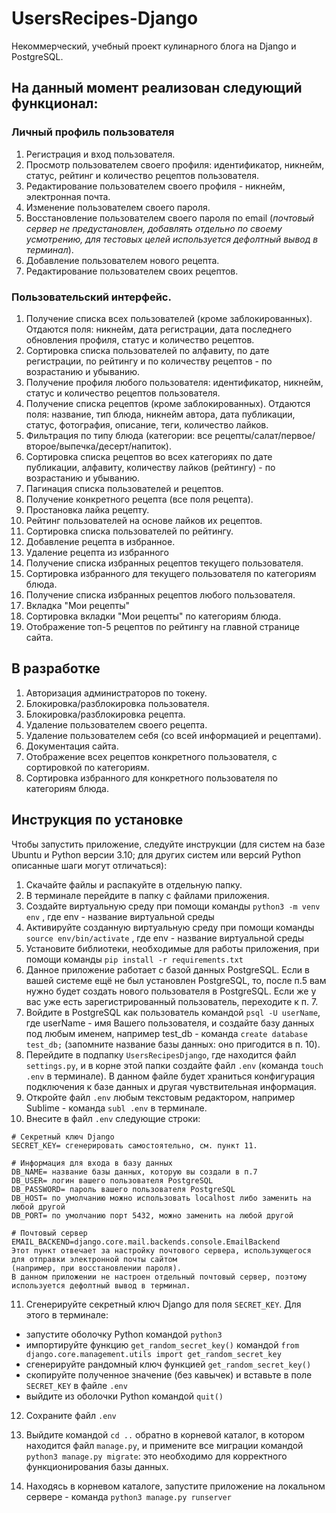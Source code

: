 # UsersRecipes-Django
Некоммерческий, учебный проект кулинарного блога на Django и PostgreSQL.



## На данный момент реализован следующий функционал:

### Личный профиль пользователя
1. Регистрация и вход пользователя.
2. Просмотр пользователем своего профиля: идентификатор, никнейм, статус, рейтинг и количество рецептов пользователя.
3. Редактирование пользователем своего профиля - никнейм, электронная почта.
4. Изменение пользователем своего пароля.
5. Восстановление пользователем своего пароля по email (*почтовый сервер не предустановлен, добавлять отдельно по своему усмотрению, для тестовых целей используется дефолтный вывод в терминал*).
6. Добавление пользователем нового рецепта.
7. Редактирование пользователем своих рецептов.

### Пользовательский интерфейс.

1. Получение списка всех пользователей (кроме заблокированных). Отдаются поля: никнейм, дата регистрации, дата последнего обновления профиля, статус и количество рецептов.
2. Сортировка списка пользователей по алфавиту, по дате регистрации, по рейтингу и по количеству рецептов - по возрастанию и убыванию.
3. Получение профиля любого пользователя: идентификатор, никнейм, статус и количество рецептов пользователя.
4. Получение списка рецептов (кроме заблокированных). Отдаются поля: название, тип блюда, никнейм автора, дата публикации, статус, фотография, описание, теги, количество лайков.
4. Фильтрация по типу блюда (категории: все рецепты/салат/первое/второе/выпечка/десерт/напиток).
5. Сортировка списка рецептов во всех категориях по дате публикации, алфавиту, количеству лайков (рейтингу) - по возрастанию и убыванию.
6. Пагинация списка пользователей и рецептов.
7. Получение конкретного рецепта (все поля рецепта).
8. Простановка лайка рецепту.
9. Рейтинг пользователей на основе лайков их рецептов.
10. Сортировка списка пользователей по рейтингу.
11. Добавление рецепта в избранное.
12. Удаление рецепта из избранного
13. Получение списка избранных рецептов текущего пользователя.
14. Сортировка избранного для текущего пользователя по категориям блюда.
15. Получение списка избранных рецептов любого пользователя.
16. Вкладка "Мои рецепты" 
17. Сортировка вкладки "Мои рецепты" по категориям блюда.
18. Отображение топ-5 рецептов по рейтингу на главной странице сайта.

## В разработке

1. Авторизация администраторов по токену.
2. Блокировка/разблокировка пользователя.
3. Блокировка/разблокировка рецепта.
4. Удаление пользователем своего рецепта.
5. Удаление пользователем себя (со всей информацией и рецептами).
6. Документация сайта.
7. Отображение всех рецептов конкретного пользователя, с сортировкой по категориям.
8. Сортировка избранного для конкретного пользователя по категориям блюда.



## Инструкция по установке

Чтобы запустить приложение, следуйте инструкции (для систем на базе Ubuntu и Python версии 3.10; для других систем или версий Python описанные шаги могут отличаться):
1. Скачайте файлы и распакуйте в отдельную папку.
2. В терминале перейдите в папку с файлами приложения.
3. Создайте виртуальную среду при помощи команды `python3 -m venv env` , где env - название виртуальной среды
4. Активируйте созданную виртуальную среду при помощи команды `source env/bin/activate` , где env - название виртуальной среды
5. Установите библиотеки, необходимые для работы приложения, при помощи команды `pip install -r requirements.txt`
6. Данное приложение работает с базой данных PostgreSQL. Если в вашей системе ещё не был установлен PostgreSQL, то, после п.5 вам нужно будет создать нового пользователя в PostgreSQL. Если же у вас уже есть зарегистрированный пользователь, переходите к п. 7.
7. Войдите в PostgreSQL как пользователь командой `psql -U userName`, где userName - имя Вашего пользователя, и создайте базу данных под любым именем, например test_db - команда `create database test_db;` (запомните название базы данных: оно пригодится в п. 10).
8. Перейдите в подпапку `UsersRecipesDjango`, где находится файл `settings.py`, и в корне этой папки создайте файл `.env` (команда `touch .env` в терминале). В данном файле будет храниться конфигурация подключения к базе данных и другая чувствительная информация.
9. Откройте файл `.env` любым текстовым редактором, например Sublime - команда `subl .env` в терминале.
10. Внесите в файл `.env` следующие строки:


```
# Секретный ключ Django
SECRET_KEY= сгенерировать самостоятельно, см. пункт 11.

# Информация для входа в базу данных
DB_NAME= название базы данных, которую вы создали в п.7
DB_USER= логин вашего пользователя PostgreSQL
DB_PASSWORD= пароль вашего пользователя PostgreSQL
DB_HOST= по умолчанию можно использовать localhost либо заменить на любой другой
DB_PORT= по умолчанию порт 5432, можно заменить на любой другой

# Почтовый сервер
EMAIL_BACKEND=django.core.mail.backends.console.EmailBackend
Этот пункт отвечает за настройку почтового сервера, использующегося для отправки электронной почты сайтом 
(например, при восстановлении пароля). 
В данном приложении не настроен отдельный почтовый сервер, поэтому используется дефолтный вывод в терминал.
```

11. Сгенерируйте секретный ключ Django для поля `SECRET_KEY`. Для этого в терминале: 
- запустите оболочку Python командой `python3`
- импортируйте функцию `get_random_secret_key()` командой `from django.core.management.utils import get_random_secret_key`
- сгенерируйте рандомный ключ функцией `get_random_secret_key()`
- скопируйте полученное значение (без кавычек) и вставьте в поле `SECRET_KEY` в файле `.env`
- выйдите из оболочки Python командой `quit()`

12. Сохраните файл `.env`

13. Выйдите командой `cd ..` обратно в корневой каталог, в котором находится файл `manage.py`,  и примените все миграции командой `python3 manage.py migrate`: это необходимо для корректного функционирования базы данных.

14. Находясь в корневом каталоге, запустите приложение на локальном сервере - команда `python3 manage.py runserver`


